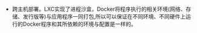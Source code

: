 ## 

* 跨主机部署。LXC实现了进程沙盒，Docker将程序执行的相关环境(网络、存储、发行版等)与应用程序一同打包,所以可以保证在不同环境、不同硬件上运行的Docker程序和其所依赖的环境与配置是一样的。